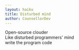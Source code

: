 ```yaml
---
layout: haiku
title: Disturbed mind
author: CounsellorDev
---
```

<!-- from a disturbed programmer from Nigeria -->
Open-source clouder<br>
Like disturbed programmers' mind<br>
write the program code<br>
